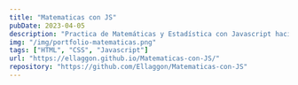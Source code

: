 ```yaml
---
title: "Matematicas con JS"
pubDate: 2023-04-05
description: "Practica de Matemáticas y Estadística con Javascript haciendo uso de funciones con su respectiva logica y usando un archivo js como base de datos usando nomenclatura JSON"
img: "/img/portfolio-matematicas.png"
tags: ["HTML", "CSS", "Javascript"]
url: "https://ellaggon.github.io/Matematicas-con-JS/"
repository: "https://github.com/Ellaggon/Matematicas-con-JS"
---
```


